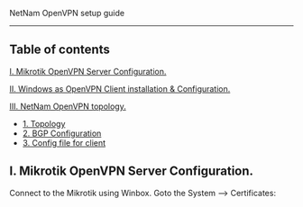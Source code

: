 NetNam OpenVPN setup guide

----
## Table of contents

[I. Mikrotik OpenVPN Server Configuration.](#openvpnserver)

[II. Windows as OpenVPN Client installation & Configuration.](#openvpnclient)
	
[III. NetNam OpenVPN topology.](#netnamvpn)
- [1. Topology](#topo)
- [2. BGP Configuration](#bgpconfig)
- [3. Config file for client](#clientconfigfile)

<a name="openvpnserver"></a>
## I. Mikrotik OpenVPN Server Configuration.
Connect to the Mikrotik using Winbox.  Goto the System —> Certificates:
